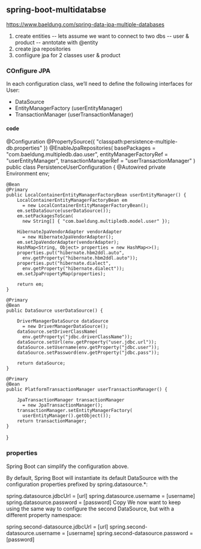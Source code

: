 ## spring-boot-multidatabse

https://www.baeldung.com/spring-data-jpa-multiple-databases

1. create entities
    -- lets assume we want to connect to two dbs
    -- user & product
    -- anntotate with @entity
3. create jpa repositories
4. confiigure jpa for 2 classes user & product


### COnfigure JPA 

In each configuration class, we’ll need to define the following interfaces for User:

  * DataSource
  * EntityManagerFactory (userEntityManager)
  * TransactionManager (userTransactionManager)

#### code

@Configuration
@PropertySource({ "classpath:persistence-multiple-db.properties" })
@EnableJpaRepositories(
    basePackages = "com.baeldung.multipledb.dao.user", 
    entityManagerFactoryRef = "userEntityManager", 
    transactionManagerRef = "userTransactionManager"
)
public class PersistenceUserConfiguration {
    @Autowired
    private Environment env;
    
    @Bean
    @Primary
    public LocalContainerEntityManagerFactoryBean userEntityManager() {
        LocalContainerEntityManagerFactoryBean em
          = new LocalContainerEntityManagerFactoryBean();
        em.setDataSource(userDataSource());
        em.setPackagesToScan(
          new String[] { "com.baeldung.multipledb.model.user" });

        HibernateJpaVendorAdapter vendorAdapter
          = new HibernateJpaVendorAdapter();
        em.setJpaVendorAdapter(vendorAdapter);
        HashMap<String, Object> properties = new HashMap<>();
        properties.put("hibernate.hbm2ddl.auto",
          env.getProperty("hibernate.hbm2ddl.auto"));
        properties.put("hibernate.dialect",
          env.getProperty("hibernate.dialect"));
        em.setJpaPropertyMap(properties);

        return em;
    }

    @Primary
    @Bean
    public DataSource userDataSource() {
 
        DriverManagerDataSource dataSource
          = new DriverManagerDataSource();
        dataSource.setDriverClassName(
          env.getProperty("jdbc.driverClassName"));
        dataSource.setUrl(env.getProperty("user.jdbc.url"));
        dataSource.setUsername(env.getProperty("jdbc.user"));
        dataSource.setPassword(env.getProperty("jdbc.pass"));

        return dataSource;
    }

    @Primary
    @Bean
    public PlatformTransactionManager userTransactionManager() {
 
        JpaTransactionManager transactionManager
          = new JpaTransactionManager();
        transactionManager.setEntityManagerFactory(
          userEntityManager().getObject());
        return transactionManager;
    }
}

### properties 

Spring Boot can simplify the configuration above.

By default, Spring Boot will instantiate its default DataSource with the configuration properties prefixed by spring.datasource.*:

spring.datasource.jdbcUrl = [url]
spring.datasource.username = [username]
spring.datasource.password = [password]
Copy
We now want to keep using the same way to configure the second DataSource, but with a different property namespace:

spring.second-datasource.jdbcUrl = [url]
spring.second-datasource.username = [username]
spring.second-datasource.password = [password]
